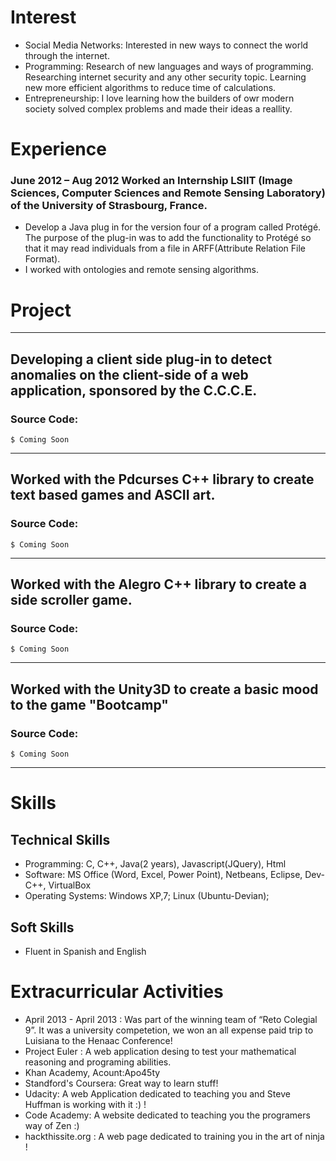# Interest
* Social Media Networks: Interested in new ways to connect the world through the internet.
* Programming: Research of new languages and ways of programming. Researching internet security and any other security topic. Learning new more efficient algorithms to reduce time of calculations.
* Entrepreneurship: I love learning how the builders of owr modern society solved complex problems and made their ideas a reallity.

# Experience 
### June 2012 – Aug 2012 Worked an Internship LSIIT (Image Sciences, Computer Sciences and Remote Sensing Laboratory) of the University of Strasbourg, France.
* Develop a Java plug in for the version four of a program called Protégé. The purpose of the plug-in was to add the functionality to Protégé so that it may read individuals from a file in ARFF(Attribute Relation File Format).
* I worked with ontologies and remote sensing algorithms.

# Project

***
## Developing a client side plug-in to detect anomalies on the client-side of a web application, sponsored by the C.C.C.E. 
### Source Code:
```
$ Coming Soon 
```
***

## Worked with the Pdcurses C++ library to create text based games and ASCII art.
### Source Code:

```
$ Coming Soon 
```
***

## Worked with the Alegro C++ library to create a side scroller game.
### Source Code:

```
$ Coming Soon 
```
***


## Worked with the Unity3D  to create a basic mood to the game "Bootcamp"
### Source Code:

```
$ Coming Soon 
```
***

# Skills 

## Technical Skills 
* Programming: C, C++, Java(2 years), Javascript(JQuery), Html
* Software: MS Office (Word, Excel, Power Point), Netbeans, Eclipse, Dev-C++, VirtualBox
* Operating Systems: Windows XP,7; Linux (Ubuntu-Devian);

## Soft Skills
* Fluent in Spanish and English


# Extracurricular Activities
* April 2013 - April 2013 : Was part of the winning team of “Reto Colegial 9”. It was a university competetion, we won an all expense paid trip to Luisiana to the Henaac Conference!
* Project Euler : A web application desing to test your mathematical reasoning and programing abilities. 
* Khan Academy, Acount:Apo45ty
* Standford's Coursera: Great way to learn stuff!
* Udacity: A web Application dedicated to teaching you and Steve Huffman is working with it :) !
* Code Academy: A website dedicated to teaching you the programers way of Zen :)
* hackthissite.org : A web page dedicated to training you in the art of ninja !
